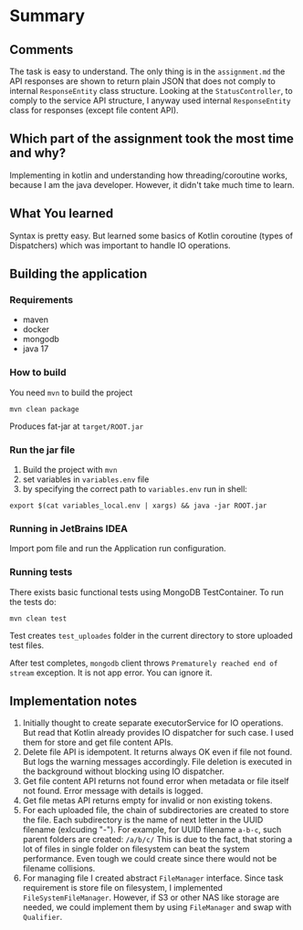 # Summary

## Comments

The task is easy to understand. The only thing is in the `assignment.md` the API responses are shown to return
plain JSON that does not comply to internal `ResponseEntity` class structure. Looking at the `StatusController`,
to comply to the service API structure, I anyway used internal `ResponseEntity` class for 
responses (except file content API).

## Which part of the assignment took the most time and why?

Implementing in kotlin and understanding how threading/coroutine works, because I am the java developer.
However, it didn't take much time to learn.

## What You learned

Syntax is pretty easy. But learned some basics of Kotlin coroutine (types of Dispatchers) which was important to
handle IO operations.

## Building the application

### Requirements

- maven
- docker
- mongodb
- java 17

### How to build
You need `mvn` to build the project

```shell
mvn clean package
```

Produces fat-jar at `target/ROOT.jar`

### Run the jar file

1. Build the project with `mvn`
2. set variables in `variables.env` file
3. by specifying the correct path to `variables.env` run in shell:

```shell
export $(cat variables_local.env | xargs) && java -jar ROOT.jar
```

### Running in JetBrains IDEA

Import pom file and run the Application run configuration.

### Running tests

There exists basic functional tests using MongoDB TestContainer. To run the tests do:

```shell
mvn clean test
```

Test creates `test_uploades` folder in the current directory to store uploaded test files.

After test completes, `mongodb` client throws `Prematurely reached end of stream` exception. It is not app error.
You can ignore it.

## Implementation notes

1. Initially thought to create separate executorService for IO operations. But read that Kotlin already
   provides IO dispatcher for such case. I used them for store and get file content APIs.
2. Delete file API is idempotent. It returns always OK even if file not found. But logs the warning messages
   accordingly. File deletion is executed in the background without blocking using IO dispatcher.
3. Get file content API returns not found error when metadata or file itself not found. Error message with details is
   logged.
4. Get file metas API returns empty for invalid or non existing tokens.
5. For each uploaded file, the chain of subdirectories are created to store the file. Each subdirectory is the name of
   next letter in the UUID filename (exlcuding "-"). For example, for UUID filename `a-b-c`, such parent folders are
   created: `/a/b/c/` This is due to the fact, that storing a lot of files in single folder on filesystem
   can beat the system performance. Even tough we could create since there would not be filename collisions.
6. For managing file I created abstract `FileManager` interface. Since task requirement is store file on filesystem,
   I implemented `FileSystemFileManager`. However, if S3 or other NAS like storage are needed, we could implement them
   by using `FileManager` and swap with `Qualifier`.
